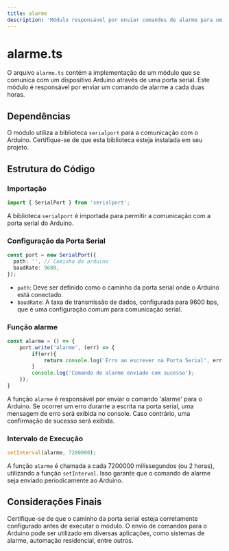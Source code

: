 ```yaml
---
title: alarme
description: 'Módulo responsável por enviar comandos de alarme para um dispositivo Arduino via porta serial.'
---
```


# alarme.ts

O arquivo `alarme.ts` contém a implementação de um módulo que se comunica com um dispositivo Arduino através de uma porta serial. Este módulo é responsável por enviar um comando de alarme a cada duas horas.

## Dependências

O módulo utiliza a biblioteca `serialport` para a comunicação com o Arduino. Certifique-se de que esta biblioteca esteja instalada em seu projeto.

## Estrutura do Código

### Importação

```typescript
import { SerialPort } from 'serialport';
```

A biblioteca `serialport` é importada para permitir a comunicação com a porta serial do Arduino.

### Configuração da Porta Serial

```typescript
const port = new SerialPort({
  path: '', // Caminho do arduino
  baudRate: 9600,
});
```

- `path`: Deve ser definido como o caminho da porta serial onde o Arduino está conectado.
- `baudRate`: A taxa de transmissão de dados, configurada para 9600 bps, que é uma configuração comum para comunicação serial.

### Função alarme

```typescript
const alarme = () => {
    port.write('alarme', (err) => {
        if(err){
            return console.log('Erro ao escrever na Porta Serial', err.message)
        }
        console.log('Comando de alarme enviado com sucesso');
    });
}
```

A função `alarme` é responsável por enviar o comando 'alarme' para o Arduino. Se ocorrer um erro durante a escrita na porta serial, uma mensagem de erro será exibida no console. Caso contrário, uma confirmação de sucesso será exibida.

### Intervalo de Execução

```typescript
setInterval(alarme, 7200000);
```

A função `alarme` é chamada a cada 7200000 milissegundos (ou 2 horas), utilizando a função `setInterval`. Isso garante que o comando de alarme seja enviado periodicamente ao Arduino.

## Considerações Finais

Certifique-se de que o caminho da porta serial esteja corretamente configurado antes de executar o módulo. O envio de comandos para o Arduino pode ser utilizado em diversas aplicações, como sistemas de alarme, automação residencial, entre outros.